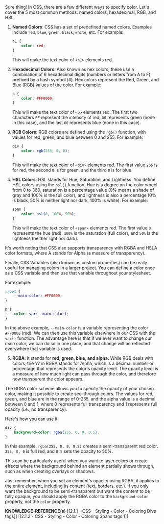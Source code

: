 Sure thing! In CSS, there are a few different ways to specify color. Let's cover the 5 most common methods: named colors, hexadecimal, RGB, and HSL.

1. **Named Colors**: CSS has a set of predefined named colors. Examples include `red`, `blue`, `green`, `black`, `white`, etc. For example:

    ```css
    h1 {
        color: red;
    }
    ```

    This will make the text color of `<h1>` elements red.

2. **Hexadecimal Colors**: Also known as hex colors, these use a combination of 6 hexadecimal digits (numbers or letters from A to F) prefixed by a hash symbol (#). Hex colors represent the Red, Green, and Blue (RGB) values of the color. For example:

    ```css
    p {
        color: #FF0000;
    }
    ```

    This will make the text color of `<p>` elements red. The first two characters `FF` represent the intensity of red, `00` represents green (none in this case), and the last `00` represents blue (none in this case).

3. **RGB Colors**: RGB colors are defined using the `rgb()` function, with values for red, green, and blue between 0 and 255. For example:

    ```css
    div {
        color: rgb(255, 0, 0);
    }
    ```

    This will make the text color of `<div>` elements red. The first value `255` is for red, the second `0` is for green, and the third `0` is for blue.

4. **HSL Colors**: HSL stands for Hue, Saturation, and Lightness. You define HSL colors using the `hsl()` function. Hue is a degree on the color wheel from 0 to 360, saturation is a percentage value (0% means a shade of gray and 100% is the full color), and lightness is also a percentage (0% is black, 50% is neither light nor dark, 100% is white). For example:

    ```css
    span {
        color: hsl(0, 100%, 50%);
    }
    ```

    This will make the text color of `<span>` elements red. The first value `0` represents the hue (red), `100%` is the saturation (full color), and `50%` is the lightness (neither light nor dark).

It's worth noting that CSS also supports transparency with RGBA and HSLA color formats, where A stands for Alpha (a measure of transparency).

Finally, CSS Variables (also known as custom properties) can be really useful for managing colors in a larger project. You can define a color once as a CSS variable and then use that variable throughout your stylesheet.

For example:

```css
:root {
    --main-color: #FF0000;
}

p {
    color: var(--main-color);
}
```

In the above example, `--main-color` is a variable representing the color `#FF0000` (red). We can then use this variable elsewhere in our CSS with the `var()` function. The advantage here is that if we ever want to change our main color, we can do so in one place, and that change will be reflected everywhere that variable is used.

5. **RGBA**: It stands for **red, green, blue, and alpha**. While RGB deals with colors, the 'A' in RGBA stands for Alpha, which is a decimal number or percentage that represents the color's opacity level. The opacity level is a measure of how much light can pass through the color, and therefore how transparent the color appears.

The RGBA color scheme allows you to specify the opacity of your chosen color, making it possible to create see-through colors. The values for red, green, and blue are in the range of 0-255, and the alpha value is a decimal between 0 and 1, where 0 represents full transparency and 1 represents full opacity (i.e., no transparency).

Here's how you can use it:

```css
div {
    background-color: rgba(255, 0, 0, 0.5);
}
```

In this example, `rgba(255, 0, 0, 0.5)` creates a semi-transparent red color. `255, 0, 0` is full red, and `0.5` sets the opacity to 50%.

This can be particularly useful when you want to layer colors or create effects where the background behind an element partially shows through, such as when creating overlays or shadows.

Just remember, when you set an element's opacity using RGBA, it applies to the entire element, including its content (text, borders, etc.). If you only want the background to be semi-transparent but want the content to be fully opaque, you should apply the RGBA color to the `background-color` property, not the `color` property.

**KNOWLEDGE-REFERENCE(s)**
[[2.1.1 - CSS - Styling - Color - Coloring Divs tags]]
[[2.1.2 - CSS - Styling - Color - Coloring Spans tags 1]]